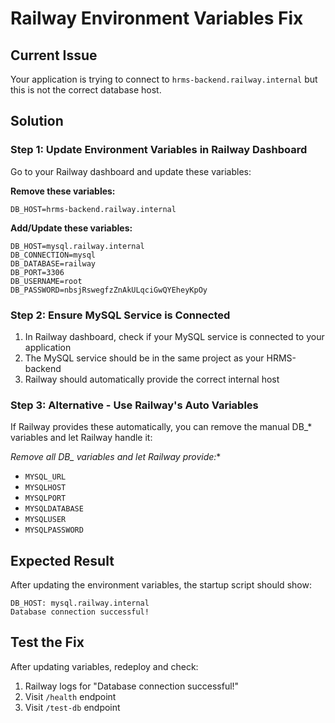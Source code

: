 # Railway Environment Variables Fix

## Current Issue
Your application is trying to connect to `hrms-backend.railway.internal` but this is not the correct database host.

## Solution

### Step 1: Update Environment Variables in Railway Dashboard

Go to your Railway dashboard and update these variables:

**Remove these variables:**
```
DB_HOST=hrms-backend.railway.internal
```

**Add/Update these variables:**
```
DB_HOST=mysql.railway.internal
DB_CONNECTION=mysql
DB_DATABASE=railway
DB_PORT=3306
DB_USERNAME=root
DB_PASSWORD=nbsjRswegfzZnAkULqciGwQYEheyKpOy
```

### Step 2: Ensure MySQL Service is Connected

1. In Railway dashboard, check if your MySQL service is connected to your application
2. The MySQL service should be in the same project as your HRMS-backend
3. Railway should automatically provide the correct internal host

### Step 3: Alternative - Use Railway's Auto Variables

If Railway provides these automatically, you can remove the manual DB_* variables and let Railway handle it:

**Remove all DB_* variables and let Railway provide:**
- `MYSQL_URL`
- `MYSQLHOST`
- `MYSQLPORT`
- `MYSQLDATABASE`
- `MYSQLUSER`
- `MYSQLPASSWORD`

## Expected Result

After updating the environment variables, the startup script should show:
```
DB_HOST: mysql.railway.internal
Database connection successful!
```

## Test the Fix

After updating variables, redeploy and check:
1. Railway logs for "Database connection successful!"
2. Visit `/health` endpoint
3. Visit `/test-db` endpoint 
